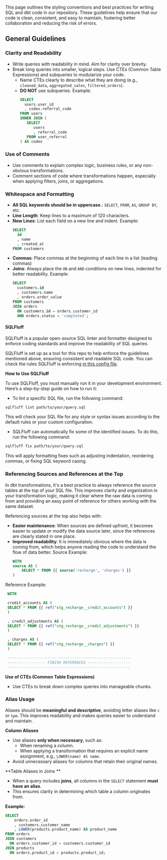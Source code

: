This page outlines the styling conventions and best practices for writing SQL and dbt code in our repository. These guidelines help ensure that our code is clean, consistent, and easy to maintain, fostering better collaboration and reducing the risk of errors.

## General Guidelines

### Clarity and Readability
- Write queries with readability in mind. Aim for clarity over brevity.
- Break long queries into smaller, logical steps. Use CTEs (Common Table Expressions) and subqueries to modularize your code.
   - Name CTEs clearly to describe what they are doing (e.g., `cleaned_data`, `aggregated_sales`, `filtered_orders`).
   - **DO NOT** use subqueries. Example:
      ```sql
      SELECT
        users.user_id
        , codes.referral_code
      FROM users
      INNER JOIN (
         SELECT
            users
            , referral_code
         FROM user_referral
      ) AS codes
      ```


### Use of Comments
   - Use comments to explain complex logic, business rules, or any non-obvious transformations.
   - Comment sections of code where transformations happen, especially when applying filters, joins, or aggregations.

### Whitespace and Formatting
- **All SQL keywords should be in uppercase.**: `SELECT`, `FROM`, `AS`, `GROUP BY`, etc.
- **Line Length**: Keep lines to a maximum of 120 characters.
- **New Lines**: List each field on a new line and indent. Example:
     ```sql
     SELECT
       id
       , name
       , created_at
     FROM customers
     ```
- **Commas**: Place commas at the beginning of each line in a list (leading commas)
- **Joins**: Always place the `ON` and `AND` conditions on new lines, indented for better readability.
     Example:
     ```sql
     SELECT
       customers.id
       , customers.name
       , orders.order_value
     FROM customers
     JOIN orders
       ON customers.id = orders.customer_id
       AND orders.status = 'completed';
     ```
#### SQLFluff
SQLFluff is a popular open-source SQL linter and formatter designed to enforce coding standards and improve the readability of SQL queries.

SQLFluff is set up as a tool for this repo to help enforce the guidelines mentioned above, ensuring consistent and readable SQL code. You can check the rules SQLFluff is enforcing [in this config file](https://github.com/getquip/dbt/blob/main/.sqlfluff).

**How to Use SQLFluff**

To use SQLFluff, you must manually run it in your development environment. Here’s a step-by-step guide on how to run it:
- To lint a specific SQL file, run the following command:
 ```bash
 sqlfluff lint path/to/your/query.sql
 ```
 This will check your SQL file for any style or syntax issues according to the default rules or your custom configuration.
- SQLFluff can automatically fix some of the identified issues. To do this, run the following command:
 ```bash
 sqlfluff fix path/to/your/query.sql
 ```
 This will apply formatting fixes such as adjusting indentation, reordering commas, or fixing SQL keyword casing.

### **Referencing Sources and References at the Top**
In dbt transformations, it's a best practice to always reference the source tables at the top of your SQL file. This improves clarity and organization in your transformation logic, making it clear where the raw data is coming from and providing an easy point of reference for others working with the same dataset.

Referencing sources at the top also helps with:
- **Easier maintenance**: When sources are defined upfront, it becomes easier to update or modify the data source later, since the references are clearly stated in one place.
- **Improved readability**: It is immediately obvious where the data is coming from, which helps anyone reading the code to understand the flow of data better.
Source Example:
     ```sql
     WITH 
     source AS (
         SELECT * FROM {{ source('recharge', 'charges') }}
     )
     ```
Reference Example:
   ```sql
    WITH

    credit_accounts AS (
	SELECT * FROM {{ ref("stg_recharge__credit_accounts") }}
    )

    , credit_adjustments AS (
	SELECT * FROM {{ ref("stg_recharge__credit_adjustments") }}
    )

    , charges AS (
	SELECT * FROM {{ ref("stg_recharge__charges") }}
    )

    -------------------------------------------------------
    ----------------- FINISH REFERENCES -------------------
    -------------------------------------------------------
   ```

**Use of CTEs (Common Table Expressions)**
   - Use CTEs to break down complex queries into manageable chunks.

### Alias Usage
Aliases should be **meaningful and descriptive**, avoiding letter aliases like `c` or `tpm`. This improves readability and makes queries easier to understand and maintain.  

**Column Aliases**
- Use aliases **only when necessary**, such as:  
  - When renaming a column.  
  - When applying a transformation that requires an explicit name assignment, e.g., `LOWER(name) AS name`.  
- Avoid unnecessary aliases for columns that retain their original names.  

**Table Aliases in Joins  **
- When a query includes **joins**, all columns in the `SELECT` statement **must have an alias**.  
- This ensures clarity in determining which table a column originates from.  

**Example:**  
```sql
SELECT 
    orders.order_id
    , customers.customer_name
    , LOWER(products.product_name) AS product_name
FROM orders
JOIN customers
  ON orders.customer_id = customers.customer_id
JOIN products
  ON orders.product_id = products.product_id;
```

